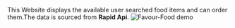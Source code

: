 This Website displays the available user searched food items and can order them.The data is sourced from **Rapid Api**.
![Favour-Food demo](https://github.com/roopa-22/Favour-Food/assets/139854885/abc00bae-b331-45bb-8598-2eb113d3325d)

